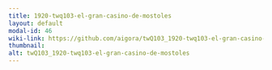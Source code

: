 ```yaml
---
title: 1920-twq103-el-gran-casino-de-mostoles
layout: default
modal-id: 46
wiki-link: https://github.com/aigora/twQ103_1920-twq103-el-gran-casino-de-mostoles/wiki
thumbnail: 
alt: twQ103_1920-twq103-el-gran-casino-de-mostoles
---
```

